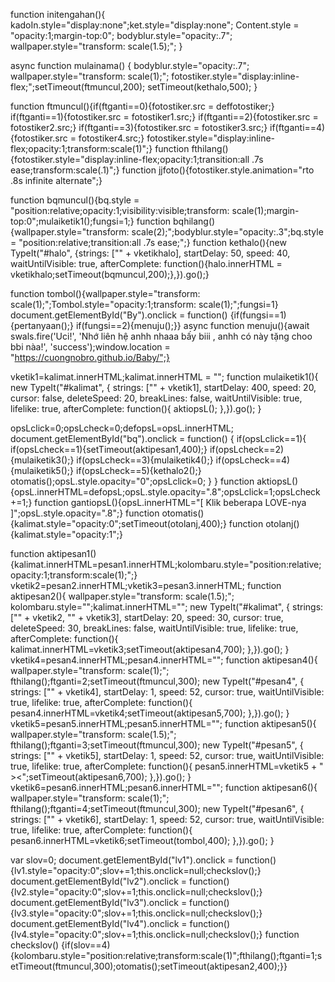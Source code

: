 function initengahan(){
    kadoIn.style="display:none";ket.style="display:none";
    Content.style = "opacity:1;margin-top:0";
    bodyblur.style="opacity:.7";
    wallpaper.style="transform: scale(1.5);";
  }
  
  async function mulainama() {
    bodyblur.style="opacity:.7";
    wallpaper.style="transform: scale(1);";
    fotostiker.style="display:inline-flex;";setTimeout(ftmuncul,200);
    setTimeout(kethalo,500);
  }
  
  function ftmuncul(){if(ftganti==0){fotostiker.src = deffotostiker;} if(ftganti==1){fotostiker.src = fotostiker1.src;} if(ftganti==2){fotostiker.src = fotostiker2.src;} if(ftganti==3){fotostiker.src = fotostiker3.src;} if(ftganti==4){fotostiker.src = fotostiker4.src;} fotostiker.style="display:inline-flex;opacity:1;transform:scale(1)";}
  function fthilang(){fotostiker.style="display:inline-flex;opacity:1;transition:all .7s ease;transform:scale(.1)";}
  function jjfoto(){fotostiker.style.animation="rto .8s infinite alternate";}
  
  function bqmuncul(){bq.style = "position:relative;opacity:1;visibility:visible;transform: scale(1);margin-top:0";mulaiketik1();fungsi=1;}
  function bqhilang(){wallpaper.style="transform: scale(2);";bodyblur.style="opacity:.3";bq.style = "position:relative;transition:all .7s ease;";}
  function kethalo(){new TypeIt("#halo", {strings: ["" + vketikhalo], startDelay: 50, speed: 40, waitUntilVisible: true, afterComplete: function(){halo.innerHTML = vketikhalo;setTimeout(bqmuncul,200);},}).go();}

  function tombol(){wallpaper.style="transform: scale(1);";Tombol.style="opacity:1;transform: scale(1);";fungsi=1}
  document.getElementById("By").onclick = function() {if(fungsi==1){pertanyaan();} if(fungsi==2){menuju();}}
  async function menuju(){await swals.fire('Uci!', 'Nhớ liên hệ anhh nhaaa bấy biii , anhh có này tặng choo bbi nàa!', 'success');window.location = "https://cuongnobro.github.io/Baby/";}
  
  vketik1=kalimat.innerHTML;kalimat.innerHTML = "";
  function mulaiketik1(){
  new TypeIt("#kalimat", {
  strings: ["" + vketik1], startDelay: 400, speed: 20, cursor: false, deleteSpeed: 20, breakLines: false, waitUntilVisible: true, lifelike: true,
  afterComplete: function(){
    aktiopsL();
  },}).go();
  }
  
  opsLclick=0;opsLcheck=0;defopsL=opsL.innerHTML;
  document.getElementById("bq").onclick = function() {
    if(opsLclick==1){
      if(opsLcheck==1){setTimeout(aktipesan1,400);}
      if(opsLcheck==2){mulaiketik3();}
      if(opsLcheck==3){mulaiketik4();}
      if(opsLcheck==4){mulaiketik5();}
      if(opsLcheck==5){kethalo2();}
      otomatis();opsL.style.opacity="0";opsLclick=0;
    }
  }
  function aktiopsL(){opsL.innerHTML=defopsL;opsL.style.opacity=".8";opsLclick=1;opsLcheck+=1;}
  function gantiopsL(){opsL.innerHTML="[ Klik beberapa LOVE-nya ]";opsL.style.opacity=".8";}
  function otomatis(){kalimat.style="opacity:0";setTimeout(otolanj,400);}
  function otolanj(){kalimat.style="opacity:1";}

  function aktipesan1(){kalimat.innerHTML=pesan1.innerHTML;kolombaru.style="position:relative;opacity:1;transform:scale(1);";}
  vketik2=pesan2.innerHTML;vketik3=pesan3.innerHTML;
  function aktipesan2(){
  wallpaper.style="transform: scale(1.5);";
  kolombaru.style="";kalimat.innerHTML="";
  new TypeIt("#kalimat", {
  strings: ["" + vketik2, "" + vketik3], startDelay: 20, speed: 30, cursor: true, deleteSpeed: 30, breakLines: false, waitUntilVisible: true, lifelike: true,
  afterComplete: function(){
    kalimat.innerHTML=vketik3;setTimeout(aktipesan4,700);
  },}).go();
  }
  vketik4=pesan4.innerHTML;pesan4.innerHTML="";
  function aktipesan4(){
  wallpaper.style="transform: scale(1);";
  fthilang();ftganti=2;setTimeout(ftmuncul,300);
  new TypeIt("#pesan4", {
  strings: ["" + vketik4], startDelay: 1, speed: 52, cursor: true, waitUntilVisible: true, lifelike: true,
  afterComplete: function(){
    pesan4.innerHTML=vketik4;setTimeout(aktipesan5,700);
  },}).go();
  }
  vketik5=pesan5.innerHTML;pesan5.innerHTML="";
  function aktipesan5(){
  wallpaper.style="transform: scale(1.5);";
  fthilang();ftganti=3;setTimeout(ftmuncul,300);
  new TypeIt("#pesan5", {
  strings: ["" + vketik5], startDelay: 1, speed: 52, cursor: true, waitUntilVisible: true, lifelike: true,
  afterComplete: function(){
    pesan5.innerHTML=vketik5 + " ><";setTimeout(aktipesan6,700);
  },}).go();
  }
  vketik6=pesan6.innerHTML;pesan6.innerHTML="";
  function aktipesan6(){
  wallpaper.style="transform: scale(1);";
  fthilang();ftganti=4;setTimeout(ftmuncul,300);
  new TypeIt("#pesan6", {
  strings: ["" + vketik6], startDelay: 1, speed: 52, cursor: true, waitUntilVisible: true, lifelike: true,
  afterComplete: function(){
    pesan6.innerHTML=vketik6;setTimeout(tombol,400);
  },}).go();
  }

  var slov=0;
  document.getElementById("lv1").onclick = function() {lv1.style="opacity:0";slov+=1;this.onclick=null;checkslov();}
  document.getElementById("lv2").onclick = function() {lv2.style="opacity:0";slov+=1;this.onclick=null;checkslov();}
  document.getElementById("lv3").onclick = function() {lv3.style="opacity:0";slov+=1;this.onclick=null;checkslov();}
  document.getElementById("lv4").onclick = function() {lv4.style="opacity:0";slov+=1;this.onclick=null;checkslov();}
  function checkslov() {if(slov==4){kolombaru.style="position:relative;transform:scale(1)";fthilang();ftganti=1;setTimeout(ftmuncul,300);otomatis();setTimeout(aktipesan2,400);}}
  

